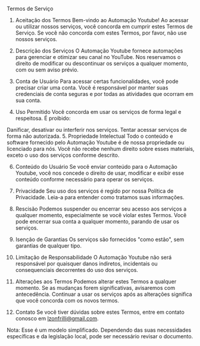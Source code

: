Termos de Serviço
1. Aceitação dos Termos
Bem-vindo ao Automação Youtube! Ao acessar ou utilizar nossos serviços, você concorda em cumprir estes Termos de Serviço. Se você não concorda com estes Termos, por favor, não use nossos serviços.

2. Descrição dos Serviços
O Automação Youtube fornece automações para gerenciar e otimizar seu canal no YouTube. Nos reservamos o direito de modificar ou descontinuar os serviços a qualquer momento, com ou sem aviso prévio.

3. Conta de Usuário
Para acessar certas funcionalidades, você pode precisar criar uma conta. Você é responsável por manter suas credenciais de conta seguras e por todas as atividades que ocorram em sua conta.

4. Uso Permitido
Você concorda em usar os serviços de forma legal e respeitosa. É proibido:

Danificar, desativar ou interferir nos serviços.
Tentar acessar serviços de forma não autorizada.
5. Propriedade Intelectual
Todo o conteúdo e software fornecido pelo Automação Youtube é de nossa propriedade ou licenciado para nós. Você não recebe nenhum direito sobre esses materiais, exceto o uso dos serviços conforme descrito.

6. Conteúdo do Usuário
Se você enviar conteúdo para o Automação Youtube, você nos concede o direito de usar, modificar e exibir esse conteúdo conforme necessário para operar os serviços.

7. Privacidade
Seu uso dos serviços é regido por nossa Política de Privacidade. Leia-a para entender como tratamos suas informações.

8. Rescisão
Podemos suspender ou encerrar seu acesso aos serviços a qualquer momento, especialmente se você violar estes Termos. Você pode encerrar sua conta a qualquer momento, parando de usar os serviços.

9. Isenção de Garantias
Os serviços são fornecidos "como estão", sem garantias de qualquer tipo.

10. Limitação de Responsabilidade
O Automação Youtube não será responsável por quaisquer danos indiretos, incidentais ou consequenciais decorrentes do uso dos serviços.

11. Alterações aos Termos
Podemos alterar estes Termos a qualquer momento. Se as mudanças forem significativas, avisaremos com antecedência. Continuar a usar os serviços após as alterações significa que você concorda com os novos termos.

12. Contato
Se você tiver dúvidas sobre estes Termos, entre em contato conosco em lzonfrilli@gmail.com.

Nota: Esse é um modelo simplificado. Dependendo das suas necessidades específicas e da legislação local, pode ser necessário revisar o documento.
